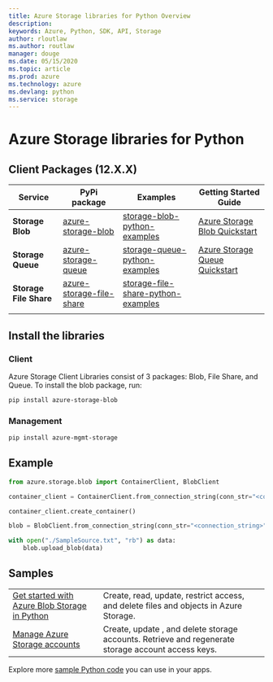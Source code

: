 ```yaml
---
title: Azure Storage libraries for Python Overview
description: 
keywords: Azure, Python, SDK, API, Storage
author: rloutlaw
ms.author: routlaw
manager: douge
ms.date: 05/15/2020
ms.topic: article
ms.prod: azure
ms.technology: azure
ms.devlang: python
ms.service: storage
---
```


# Azure Storage libraries for Python

## Client Packages (12.X.X)

|Service| PyPi package| Examples|Getting Started Guide|
|---|---|---|--|
|**Storage Blob**|[azure-storage-blob](https://pypi.org/project/azure-storage-blob/)|[storage-blob-python-examples](https://docs.microsoft.com/en-us/samples/azure/azure-sdk-for-python/storage-blob-samples/)|[Azure Storage Blob Quickstart](https://docs.microsoft.com/en-us/azure/storage/blobs/storage-quickstart-blobs-python)|
|**Storage Queue**|[azure-storage-queue](https://pypi.org/project/azure-storage-queue/)|[storage-queue-python-examples](https://docs.microsoft.com/en-us/samples/azure/azure-sdk-for-python/storage-queue-samples/)|[Azure Storage Queue Quickstart](https://docs.microsoft.com/en-us/azure/storage/queues/storage-quickstart-queues-python)|
|**Storage File Share**|[azure-storage-file-share](https://pypi.org/project/azure-storage-file-share/)|[storage-file-share-python-examples](https://docs.microsoft.com/en-us/samples/azure/azure-sdk-for-python/storage-file-share-samples/)||
|||||

## Install the libraries

### Client

Azure Storage Client Libraries consist of 3 packages: Blob, File Share, and Queue. To install the blob package, run:

```bash
pip install azure-storage-blob
```

### Management

```bash
pip install azure-mgmt-storage
```

## Example
```python
from azure.storage.blob import ContainerClient, BlobClient

container_client = ContainerClient.from_connection_string(conn_str="<connection_string>", container_name="my_container")

container_client.create_container()

blob = BlobClient.from_connection_string(conn_str="<connection_string>", container_name="my_container", blob_name="my_blob")

with open("./SampleSource.txt", "rb") as data:
    blob.upload_blob(data)

```

## Samples

| | |
|--|--|
| [Get started with Azure Blob Storage in Python](https://docs.microsoft.com/azure/storage/blobs/storage-python-how-to-use-blob-storage) | Create, read, update, restrict access, and delete files and objects in Azure Storage. |
| [Manage Azure Storage accounts](https://azure.microsoft.com/resources/samples/storage-python-manage) | Create, update , and delete storage accounts. Retrieve and regenerate storage account access keys.

Explore more [sample Python code](https://azure.microsoft.com/resources/samples/?platform=python) you can use in your apps.
